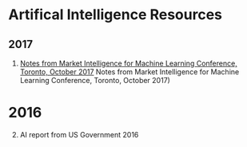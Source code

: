 # Artifical Intelligence Resources

## 2017
1) [Notes from Market Intelligence for Machine Learning Conference, Toronto, October 2017](/1) Notes from Market Intelligence for Machine Learning Conference, Toronto, October 2017)

#  2016

2) AI report from US Government 2016
